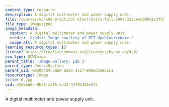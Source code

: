 ```yaml
---
content_type: resource
description: A digital multimeter and power supply unit.
file: /courses/ec-s06-practical-electronics-fall-2004/32e5eaeb9b01c3fb5c324479b491e475_6.jpg
file_type: image/jpeg
image_metadata:
  caption: A digital multimeter and power supply unit.
  credit: 'Credit: Image courtesy of MIT OpenCourseWare.'
  image-alt: A digital multimeter and power supply unit.
learning_resource_types: []
license: https://creativecommons.org/licenses/by-nc-sa/4.0/
ocw_type: OCWImage
parent_title: 'Image Gallery: Lab 3'
parent_type: CourseSection
parent_uid: e030b434-7ab0-6039-311f-9066d2e95cc1
resourcetype: Image
title: 6.jpg
uid: 32e5eaeb-9b01-c3fb-5c32-4479b491e475
---
```

A digital multimeter and power supply unit.